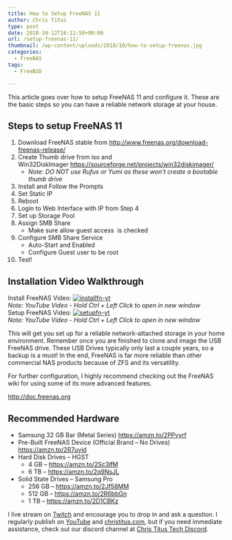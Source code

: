 ```yaml
---
title: How to Setup FreeNAS 11
author: Chris Titus
type: post
date: 2018-10-12T16:11:50+00:00
url: /setup-freenas-11/
thumbnail: /wp-content/uploads/2018/10/how-to-setup-freenas.jpg
categories:
  - FreeNAS
tags:
  - FreeBSD

---
```

This article goes over how to setup FreeNAS 11 and configure it. These are the basic steps so you can have a reliable network storage at your house. <!--more-->

## Steps to setup FreeNAS 11

  1. Download FreeNAS stable from <http://www.freenas.org/download-freenas-release/>
  2. Create Thumb drive from iso and Win32DiskImager <https://sourceforge.net/projects/win32diskimager/> 
      * _Note: DO NOT use Rufus or Yumi as these won&#8217;t create a bootable thumb drive_
  3. Install and Follow the Prompts
  4. Set Static IP
  5. Reboot
  6. Login to Web Interface with IP from Step 4
  7. Set up Storage Pool
  8. Assign SMB Share 
      * Make sure allow guest access  is checked
  9. Configure SMB Share Service 
      * Auto-Start and Enabled
      * Configure Guest user to be root
 10. Test!

## Installation Video Walkthrough

Install FreeNAS Video: [![installfn-yt](https://img.youtube.com/vi/G2-s1_OkHGA/0.jpg)](https://www.youtube.com/watch?v=G2-s1_OkHGA)  
_Note: YouTube Video - Hold Ctrl + Left Click to open in new window_  
Setup FreeNAS Video: [![setupfn-yt](https://img.youtube.com/vi/JexkrpeM_WA/0.jpg)](https://www.youtube.com/watch?v=JexkrpeM_WA)  
_Note: YouTube Video - Hold Ctrl + Left Click to open in new window_


This will get you set up for a reliable network-attached storage in your home environment. Remember once you are finished to clone and image the USB FreeNAS drive. These USB Drives typically only last a couple years, so a backup is a must! In the end, FreeNAS is far more reliable than other commercial NAS products because of ZFS and its versatility.

For further configuration, I highly recommend checking out the FreeNAS wiki for using some of its more advanced features.
  
<http://doc.freenas.org>

## Recommended Hardware

  * Samsung 32 GB Bar (Metal Series) https://amzn.to/2PPvyrf
  * Pre-Built FreeNAS Device (Official Brand &#8211; No Drives) https://amzn.to/2R7uyid
  * Hard Disk Drives &#8211; HGST 
      * 4 GB &#8211; https://amzn.to/2Sc3lfM
      * 6 TB &#8211; https://amzn.to/2q9NsJL
  * Solid State Drives &#8211; Samsung Pro 
      * 256 GB &#8211; <https://amzn.to/2Jf58MM>
      * 512 GB &#8211; <https://amzn.to/2R6bbGn>
      * 1 TB &#8211; <https://amzn.to/2D1CBKz>

I live stream on [Twitch][1] and encourage you to drop in and ask a question. I regularly publish on [YouTube][2] and [christitus.com][3], but if you need immediate assistance, check out our discord channel at [Chris Titus Tech Discord][4].

 [1]: https://twitch.tv/christitustech
 [2]: https://www.youtube.com/c/ChrisTitusTech
 [3]: https://www.christitus.com/
 [4]: https://www.christitus.com/discord
